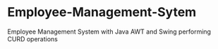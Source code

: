 # Employee-Management-Sytem
 Employee Management System with Java AWT and Swing performing CURD operations
